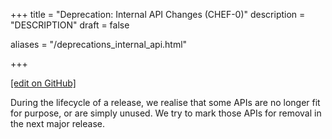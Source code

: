 +++
title = "Deprecation: Internal API Changes (CHEF-0)"
description = "DESCRIPTION"
draft = false

aliases = "/deprecations_internal_api.html"


  
    
    
    
    
+++    

[\[edit on
GitHub\]](https://github.com/chef/chef-web-docs/blob/master/chef_master/source/deprecations_internal_api.rst)

<meta name="robots" content="noindex">

During the lifecycle of a release, we realise that some APIs are no
longer fit for purpose, or are simply unused. We try to mark those APIs
for removal in the next major release.
